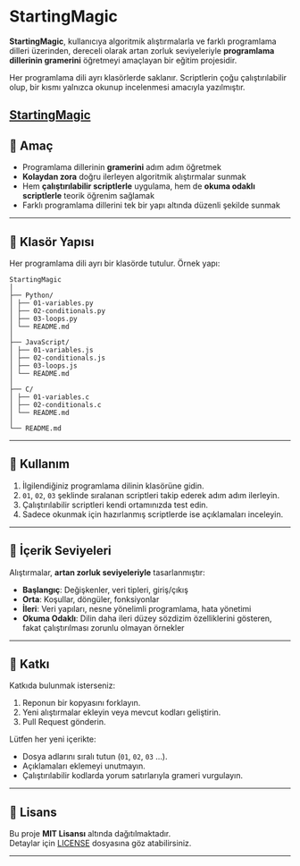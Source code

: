 # StartingMagic

**StartingMagic**, kullanıcıya algoritmik alıştırmalarla ve farklı programlama dilleri üzerinden, dereceli olarak artan zorluk seviyeleriyle **programlama dillerinin gramerini** öğretmeyi amaçlayan bir eğitim projesidir.  

Her programlama dili ayrı klasörlerde saklanır. Scriptlerin çoğu çalıştırılabilir olup, bir kısmı yalnızca okunup incelenmesi amacıyla yazılmıştır.  

[StartingMagic](https://github.com/Future707/Inventory/blob/main/Images/Starting.jpg)
---

## 🎯 Amaç

- Programlama dillerinin **gramerini** adım adım öğretmek  
- **Kolaydan zora** doğru ilerleyen algoritmik alıştırmalar sunmak  
- Hem **çalıştırılabilir scriptlerle** uygulama, hem de **okuma odaklı scriptlerle** teorik öğrenim sağlamak  
- Farklı programlama dillerini tek bir yapı altında düzenli şekilde sunmak  

---

## 📂 Klasör Yapısı

Her programlama dili ayrı bir klasörde tutulur. Örnek yapı:  
```
StartingMagic
│
├── Python/
│ ├── 01-variables.py
│ ├── 02-conditionals.py
│ ├── 03-loops.py
│ └── README.md
│
├── JavaScript/
│ ├── 01-variables.js
│ ├── 02-conditionals.js
│ ├── 03-loops.js
│ └── README.md
│
├── C/
│ ├── 01-variables.c
│ ├── 02-conditionals.c
│ └── README.md
│
└── README.md
```

---

## 🚀 Kullanım

1. İlgilendiğiniz programlama dilinin klasörüne gidin.  
2. `01`, `02`, `03` şeklinde sıralanan scriptleri takip ederek adım adım ilerleyin.  
3. Çalıştırılabilir scriptleri kendi ortamınızda test edin.  
4. Sadece okunmak için hazırlanmış scriptlerde ise açıklamaları inceleyin.  

---

## 📘 İçerik Seviyeleri

Alıştırmalar, **artan zorluk seviyeleriyle** tasarlanmıştır:  

- **Başlangıç**: Değişkenler, veri tipleri, giriş/çıkış  
- **Orta**: Koşullar, döngüler, fonksiyonlar  
- **İleri**: Veri yapıları, nesne yönelimli programlama, hata yönetimi  
- **Okuma Odaklı**: Dilin daha ileri düzey sözdizim özelliklerini gösteren, fakat çalıştırılması zorunlu olmayan örnekler  

---

## 🤝 Katkı

Katkıda bulunmak isterseniz:  

1. Reponun bir kopyasını forklayın.  
2. Yeni alıştırmalar ekleyin veya mevcut kodları geliştirin.  
3. Pull Request gönderin.  

Lütfen her yeni içerikte:  
- Dosya adlarını sıralı tutun (`01`, `02`, `03` …).  
- Açıklamaları eklemeyi unutmayın.  
- Çalıştırılabilir kodlarda yorum satırlarıyla grameri vurgulayın.  

---

## 📄 Lisans

Bu proje **MIT Lisansı** altında dağıtılmaktadır.  
Detaylar için [LICENSE](./LICENSE) dosyasına göz atabilirsiniz.  

---
